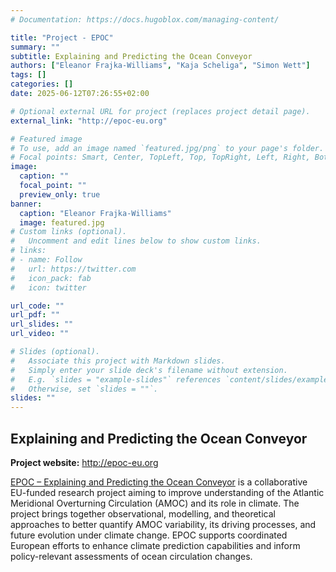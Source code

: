 ```yaml
---
# Documentation: https://docs.hugoblox.com/managing-content/

title: "Project - EPOC"
summary: ""
subtitle: Explaining and Predicting the Ocean Conveyor
authors: ["Eleanor Frajka-Williams", "Kaja Scheliga", "Simon Wett"]
tags: []
categories: []
date: 2025-06-12T07:26:55+02:00

# Optional external URL for project (replaces project detail page).
external_link: "http://epoc-eu.org"

# Featured image
# To use, add an image named `featured.jpg/png` to your page's folder.
# Focal points: Smart, Center, TopLeft, Top, TopRight, Left, Right, BottomLeft, Bottom, BottomRight.
image:
  caption: ""
  focal_point: ""
  preview_only: true
banner:
  caption: "Eleanor Frajka-Williams"
  image: featured.jpg
# Custom links (optional).
#   Uncomment and edit lines below to show custom links.
# links:
# - name: Follow
#   url: https://twitter.com
#   icon_pack: fab
#   icon: twitter

url_code: ""
url_pdf: ""
url_slides: ""
url_video: ""

# Slides (optional).
#   Associate this project with Markdown slides.
#   Simply enter your slide deck's filename without extension.
#   E.g. `slides = "example-slides"` references `content/slides/example-slides.md`.
#   Otherwise, set `slides = ""`.
slides: ""
---
```


## Explaining and Predicting the Ocean Conveyor

**Project website:** http://epoc-eu.org


[EPOC – Explaining and Predicting the Ocean Conveyor](http://epoc-eu.org) is a collaborative EU-funded research project aiming to improve understanding of the Atlantic Meridional Overturning Circulation (AMOC) and its role in climate. The project brings together observational, modelling, and theoretical approaches to better quantify AMOC variability, its driving processes, and future evolution under climate change. EPOC supports coordinated European efforts to enhance climate prediction capabilities and inform policy-relevant assessments of ocean circulation changes.